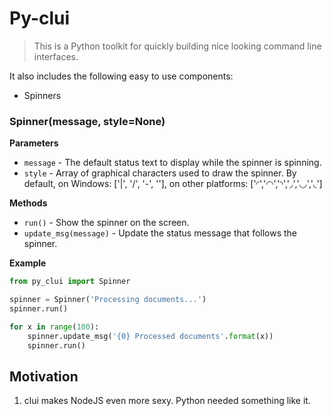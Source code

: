 # Py-clui
> This is a Python toolkit for quickly building nice looking command line interfaces.

It also includes the following easy to use components:
* Spinners

### Spinner(message, style=None)

__Parameters__

* `message` - The default status text to display while the spinner is spinning.
* `style` - Array of graphical characters used to draw the spinner. By default,
  on Windows: ['|', '/', '-', '\'], on other platforms: ['◜','◠','◝','◞','◡','◟']

__Methods__

* `run()` - Show the spinner on the screen.
* `update_msg(message)` - Update the status message that follows the spinner.

__Example__

```python
from py_clui import Spinner

spinner = Spinner('Processing documents...')
spinner.run()

for x in range(100):
    spinner.update_msg('{0} Processed documents'.format(x))
    spinner.run()
```

## Motivation
  1. clui makes NodeJS even more sexy. Python needed something like it.
